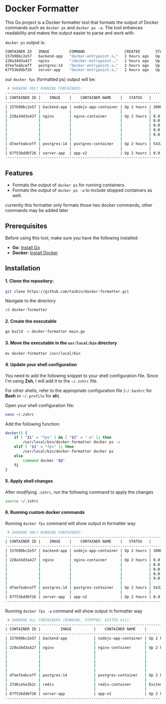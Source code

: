 # Docker Formatter

This Go project is a Docker formatter tool that formats the output of Docker commands such as `docker ps` and `docker ps -a`. The tool enhances readability and makes the output easier to parse and work with.

`docker ps` output is:

```bash
CONTAINER ID   IMAGE         COMMAND                  CREATED       STATUS       PORTS                                                                                                                NAMES
157b98bc2e57   backend-app   "docker-entrypoint.s…"   2 hours ago   Up 2 hours   3000/tcp                                                                                                             nodejs-app-container
220a34d3a427   nginx         "/docker-entrypoint.…"   2 hours ago   Up 2 hours   0.0.0.0:80->80/tcp, 0.0.0.0:4343->4343/tcp, 0.0.0.0:6000->6000/tcp, 0.0.0.0:7070->7070/tcp, 0.0.0.0:9090->9090/tcp   nginx-container
d7eefeabceff   postgres:14   "docker-entrypoint.s…"   2 hours ago   Up 2 hours   5432/tcp                                                                                                             postgres-container
67f53bddbf26   server-app    "docker-entrypoint.s…"   2 hours ago   Up 2 hours   0.0.0.0:4000->8000/tcp                                                                                               app-v2
```

our `docker fps` (formatted ps) output will be:
```bash
 # SHOWING ONLY RUNNING CONTAINERS:
·--------------·-------------·----------------------·------------·-------------------------·
| CONTAINER ID |    IMAGE    |    CONTAINER NAME    |   STATUS   |          PORTS          |
·--------------·-------------·----------------------·------------·-------------------------·
| 157b98bc2e57 | backend-app | nodejs-app-container | Up 2 hours | 3000/tcp                |
|              |             |                      |            |                         |
| 220a34d3a427 | nginx       | nginx-container      | Up 2 hours | 0.0.0.0:80->80/tcp,     |
|              |             |                      |            | 0.0.0.0:4343->4343/tcp, |
|              |             |                      |            | 0.0.0.0:6000->6000/tcp, |
|              |             |                      |            | 0.0.0.0:7070->7070/tcp, |
|              |             |                      |            | 0.0.0.0:9090->9090/tcp  |
|              |             |                      |            |                         |
| d7eefeabceff | postgres:14 | postgres-container   | Up 2 hours | 5432/tcp                |
|              |             |                      |            |                         |
| 67f53bddbf26 | server-app  | app-v2               | Up 2 hours | 0.0.0.0:4000->8000/tcp  |
·--------------·-------------·----------------------·------------·-------------------------·
```


## Features

- Formats the output of `docker ps` for running containers.
- Formats the output of `docker ps -a` to include stopped containers as well.

currently this formatter only formats those two docker commands, other commands may be added later

## Prerequisites

Before using this tool, make sure you have the following installed:

- **Go**: [Install Go](https://golang.org/doc/install)
- **Docker**: [Install Docker](https://docs.docker.com/get-docker/)

## Installation

#### 1. Clone the repository:

```bash
git clone https://github.com/tazbin/docker-formatter.git
```

Navigate to the directory
```bash
cd docker-formatter
```

#### 2. Create the executable
```bash
go build -o docker-formatter main.go
```

#### 3. Move the executable in the `usr/local/bin` directory
```bash
mv docker-formatter /usr/local/bin
```

#### 4. Update your shell configuration
You need to add the following snippet to your shell configuration file. Since I'm using **Zsh**, I will add it to the `~/.zshrc` file. 

For other shells, refer to the appropriate configuration file (`~/.bashrc` for **Bash** or `~/.profile` for **sh**).

Open your shell configuration file:
```bash
nano ~/.zshrc
```

Add the following function:
```bash
docker() {
    if [ "$1" = "fps" ] && [ "$2" = "-a" ]; then
        /usr/local/bin/docker-formatter docker ps -a
    elif [ "$1" = "fps" ]; then
        /usr/local/bin/docker-formatter docker ps
    else
        command docker "$@"
    fi
}
```

#### 5. Apply shell changes
After modifying `.zshrc`, run the following command to apply the changes
```bash
source ~/.zshrc
```

#### 6. Running custom docker commands

Running `docker fps` command will show output in formatter way
```bash
 # SHOWING ONLY RUNNING CONTAINERS:
·--------------·-------------·----------------------·------------·-------------------------·
| CONTAINER ID |    IMAGE    |    CONTAINER NAME    |   STATUS   |          PORTS          |
·--------------·-------------·----------------------·------------·-------------------------·
| 157b98bc2e57 | backend-app | nodejs-app-container | Up 2 hours | 3000/tcp                |
|              |             |                      |            |                         |
| 220a34d3a427 | nginx       | nginx-container      | Up 2 hours | 0.0.0.0:80->80/tcp,     |
|              |             |                      |            | 0.0.0.0:4343->4343/tcp, |
|              |             |                      |            | 0.0.0.0:6000->6000/tcp, |
|              |             |                      |            | 0.0.0.0:7070->7070/tcp, |
|              |             |                      |            | 0.0.0.0:9090->9090/tcp  |
|              |             |                      |            |                         |
| d7eefeabceff | postgres:14 | postgres-container   | Up 2 hours | 5432/tcp                |
|              |             |                      |            |                         |
| 67f53bddbf26 | server-app  | app-v2               | Up 2 hours | 0.0.0.0:4000->8000/tcp  |
·--------------·-------------·----------------------·------------·-------------------------·
```

Running `docker fps -a` command will show output in formatter way
```bash
 # SHOWING ALL CONTAINERS (RUNNING, STOPPED, EXITED etc):
·--------------·------------------------·----------------------·--------------------------·-------------------------·
| CONTAINER ID |         IMAGE          |    CONTAINER NAME    |          STATUS          |          PORTS          |
·--------------·------------------------·----------------------·--------------------------·-------------------------·
| 157b98bc2e57 | backend-app            | nodejs-app-container | Up 2 hours               | 3000/tcp                |
|              |                        |                      |                          |                         |
| 220a34d3a427 | nginx                  | nginx-container      | Up 2 hours               | 0.0.0.0:80->80/tcp,     |
|              |                        |                      |                          | 0.0.0.0:4343->4343/tcp, |
|              |                        |                      |                          | 0.0.0.0:6000->6000/tcp, |
|              |                        |                      |                          | 0.0.0.0:7070->7070/tcp, |
|              |                        |                      |                          | 0.0.0.0:9090->9090/tcp  |
|              |                        |                      |                          |                         |
| d7eefeabceff | postgres:14            | postgres-container   | Up 2 hours               | 5432/tcp                |
|              |                        |                      |                          |                         |
| 27d6ce5e3b2c | redis                  | redis-container      | Exited (0) 4 minutes ago |                         |
|              |                        |                      |                          |                         |
| 67f53bddbf26 | server-app             | app-v2               | Up 2 hours               | 0.0.0.0:4000->8000/tcp  |
·--------------·------------------------·----------------------·--------------------------·-------------------------·
```